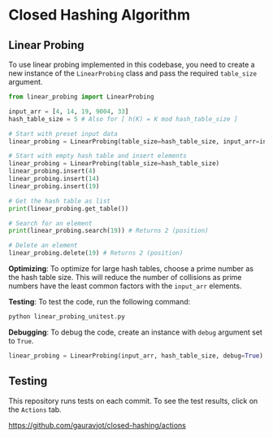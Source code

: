 # Closed Hashing Algorithm

## Linear Probing

To use linear probing implemented in this codebase, you need to create a new instance of the `LinearProbing` class and pass the required `table_size` argument.

```python
from linear_probing import LinearProbing

input_arr = [4, 14, 19, 9004, 33]
hash_table_size = 5 # Also for [ h(K) = K mod hash_table_size ]

# Start with preset input data
linear_probing = LinearProbing(table_size=hash_table_size, input_arr=input_arr)

# Start with empty hash table and insert elements
linear_probing = LinearProbing(table_size=hash_table_size)
linear_probing.insert(4)
linear_probing.insert(14)
linear_probing.insert(19)

# Get the hash table as list
print(linear_probing.get_table())

# Search for an element
print(linear_probing.search(19)) # Returns 2 (position)

# Delete an element
linear_probing.delete(19) # Returns 2 (position)
```

**Optimizing**: To optimize for large hash tables, choose a prime number as the hash table size. This will reduce the number of collisions as prime numbers have the least common factors with the `input_arr` elements.

**Testing**: To test the code, run the following command:

```bash
python linear_probing_unitest.py
```

**Debugging**: To debug the code, create an instance with `debug` argument set to `True`.

```python
linear_probing = LinearProbing(input_arr, hash_table_size, debug=True)
```

## Testing

This repository runs tests on each commit. To see the test results, click on the `Actions` tab.

<https://github.com/gauravjot/closed-hashing/actions>
